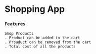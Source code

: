 # Shopping App



### `Features` 
    Shop Products
    . Product can be added to the cart
    . Prouduct can be removed from the cart
    . Total cost of all the products


